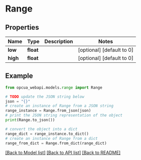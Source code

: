 # Range


## Properties

Name | Type | Description | Notes
------------ | ------------- | ------------- | -------------
**low** | **float** |  | [optional] [default to 0]
**high** | **float** |  | [optional] [default to 0]

## Example

```python
from opcua_webapi.models.range import Range

# TODO update the JSON string below
json = "{}"
# create an instance of Range from a JSON string
range_instance = Range.from_json(json)
# print the JSON string representation of the object
print(Range.to_json())

# convert the object into a dict
range_dict = range_instance.to_dict()
# create an instance of Range from a dict
range_from_dict = Range.from_dict(range_dict)
```
[[Back to Model list]](../README.md#documentation-for-models) [[Back to API list]](../README.md#documentation-for-api-endpoints) [[Back to README]](../README.md)


